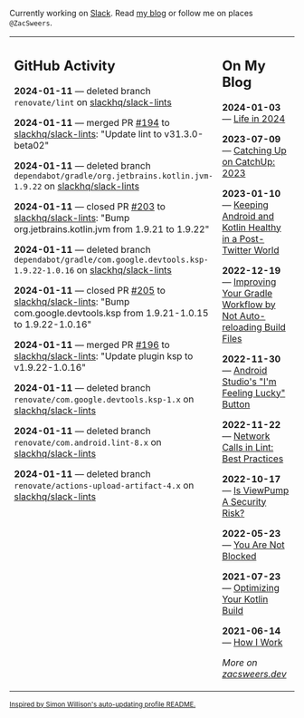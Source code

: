 Currently working on [Slack](https://slack.com/). Read [my blog](https://zacsweers.dev/) or follow me on places `@ZacSweers`.

<table><tr><td valign="top" width="60%">

## GitHub Activity
<!-- githubActivity starts -->
**2024-01-11** — deleted branch `renovate/lint` on [slackhq/slack-lints](https://github.com/slackhq/slack-lints)

**2024-01-11** — merged PR [#194](https://github.com/slackhq/slack-lints/pull/194) to [slackhq/slack-lints](https://github.com/slackhq/slack-lints): "Update lint to v31.3.0-beta02"

**2024-01-11** — deleted branch `dependabot/gradle/org.jetbrains.kotlin.jvm-1.9.22` on [slackhq/slack-lints](https://github.com/slackhq/slack-lints)

**2024-01-11** — closed PR [#203](https://github.com/slackhq/slack-lints/pull/203) to [slackhq/slack-lints](https://github.com/slackhq/slack-lints): "Bump org.jetbrains.kotlin.jvm from 1.9.21 to 1.9.22"

**2024-01-11** — deleted branch `dependabot/gradle/com.google.devtools.ksp-1.9.22-1.0.16` on [slackhq/slack-lints](https://github.com/slackhq/slack-lints)

**2024-01-11** — closed PR [#205](https://github.com/slackhq/slack-lints/pull/205) to [slackhq/slack-lints](https://github.com/slackhq/slack-lints): "Bump com.google.devtools.ksp from 1.9.21-1.0.15 to 1.9.22-1.0.16"

**2024-01-11** — merged PR [#196](https://github.com/slackhq/slack-lints/pull/196) to [slackhq/slack-lints](https://github.com/slackhq/slack-lints): "Update plugin ksp to v1.9.22-1.0.16"

**2024-01-11** — deleted branch `renovate/com.google.devtools.ksp-1.x` on [slackhq/slack-lints](https://github.com/slackhq/slack-lints)

**2024-01-11** — deleted branch `renovate/com.android.lint-8.x` on [slackhq/slack-lints](https://github.com/slackhq/slack-lints)

**2024-01-11** — deleted branch `renovate/actions-upload-artifact-4.x` on [slackhq/slack-lints](https://github.com/slackhq/slack-lints)
<!-- githubActivity ends -->
</td><td valign="top" width="40%">

## On My Blog
<!-- blog starts -->
**2024-01-03** — [Life in 2024](https://www.zacsweers.dev/life-in-2024/)

**2023-07-09** — [Catching Up on CatchUp: 2023](https://www.zacsweers.dev/catching-up-on-catchup-2023/)

**2023-01-10** — [Keeping Android and Kotlin Healthy in a Post-Twitter World](https://www.zacsweers.dev/keeping-android-healthy/)

**2022-12-19** — [Improving Your Gradle Workflow by Not Auto-reloading Build Files](https://www.zacsweers.dev/improving-your-workflow-by-not-auto-reloading-build-files/)

**2022-11-30** — [Android Studio's "I'm Feeling Lucky" Button](https://www.zacsweers.dev/android-studios-im-feeling-lucky-button/)

**2022-11-22** — [Network Calls in Lint: Best Practices](https://www.zacsweers.dev/network-calls-in-lint-best-practices/)

**2022-10-17** — [Is ViewPump A Security Risk?](https://www.zacsweers.dev/is-viewpump-a-security-risk/)

**2022-05-23** — [You Are Not Blocked](https://www.zacsweers.dev/you-are-not-blocked/)

**2021-07-23** — [Optimizing Your Kotlin Build](https://www.zacsweers.dev/optimizing-your-kotlin-build/)

**2021-06-14** — [How I Work](https://www.zacsweers.dev/how-i-work/)
<!-- blog ends -->
_More on [zacsweers.dev](https://zacsweers.dev/)_
</td></tr></table>

<sub><a href="https://simonwillison.net/2020/Jul/10/self-updating-profile-readme/">Inspired by Simon Willison's auto-updating profile README.</a></sub>